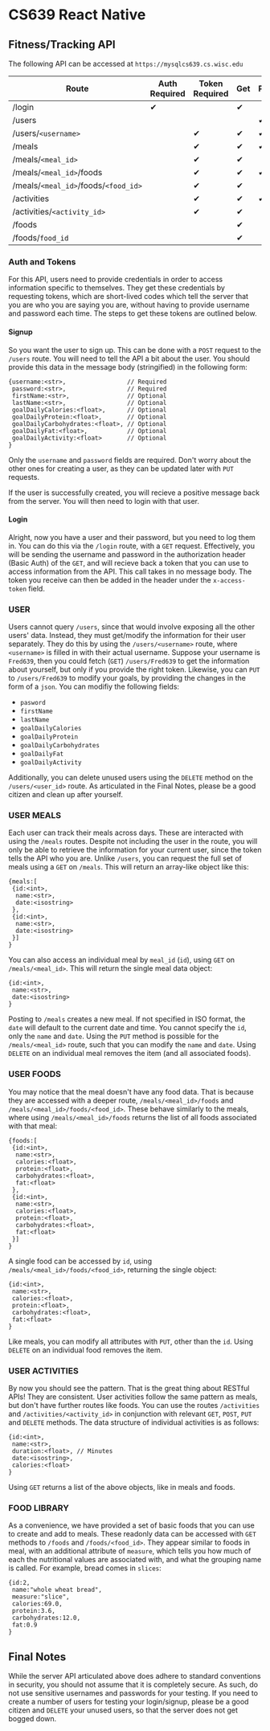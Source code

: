 # CS639 React Native

## Fitness/Tracking API

The following API can be accessed at `https://mysqlcs639.cs.wisc.edu`

| Route                                | Auth Required | Token Required | Get | Post | Put | Delete |
|--------------------------------------|---------------|----------------|-----|------|-----|--------|
| /login                               | ✔︎             |                | ✔︎   |      |     |        |
| /users                               |               |                |     | ✔︎    |     |        |
| /users/`<username>`                  |               | ✔︎              | ✔︎   | ✔︎    | ✔︎   | ✔︎      |
| /meals                               |               | ✔︎              | ✔︎   | ✔︎    |     |        |
| /meals/`<meal_id>`                   |               | ✔︎              | ✔︎   |      | ✔︎   | ✔︎      |
| /meals/`<meal_id>`/foods             |               | ✔︎              | ✔︎   | ✔︎    |     |        |
| /meals/`<meal_id>`/foods/`<food_id>` |               | ✔︎              | ✔︎   |      | ✔︎   | ✔︎      |
| /activities                          |               | ✔︎              | ✔︎   | ✔︎    |     |        |
| /activities/`<activity_id>`          |               | ✔︎              | ✔︎   |      | ✔︎   | ✔︎      |
| /foods                               |               |                | ✔︎   |      |     |        |
| /foods/`food_id`                     |               |                | ✔︎   |      |     |        |

### Auth and Tokens

For this API, users need to provide credentials in order to access information specific to themselves. They get these credentials by requesting tokens, which are short-lived codes which tell the server that you are who you are saying you are, without having to provide username and password each time. The steps to get these tokens are outlined below.

#### Signup

So you want the user to sign up. This can be done with a `POST` request to the `/users` route. You will need to tell the API a bit about the user. You should provide this data in the message body (stringified) in the following form:

```
{username:<str>,                 // Required
 password:<str>,                 // Required
 firstName:<str>,                // Optional
 lastName:<str>,                 // Optional
 goalDailyCalories:<float>,      // Optional
 goalDailyProtein:<float>,       // Optional
 goalDailyCarbohydrates:<float>, // Optional
 goalDailyFat:<float>,           // Optional
 goalDailyActivity:<float>       // Optional
}
```

Only the `username` and `password` fields are required. Don't worry about the other ones for creating a user, as they can be updated later with `PUT` requests. 

If the user is successfully created, you will recieve a positive message back from the server. You will then need to login with that user.

#### Login

Alright, now you have a user and their password, but you need to log them in. You can do this via the `/login` route, with a `GET` request. Effectively, you will be sending the username and password in the authorization header (Basic Auth) of the `GET`, and will recieve back a token that you can use to access information from the API. This call takes in no message body. The token you receive can then be added in the header under the `x-access-token` field. 

### USER

Users cannot query `/users`, since that would involve exposing all the other users' data. Instead, they must get/modify the information for their user separately. They do this by using the `/users/<username>` route, where `<username>` is filled in with their actual username. Suppose your username is `Fred639`, then you could fetch (`GET`) `/users/Fred639` to get the information about yourself, but only if you provide the right token. Likewise, you can `PUT` to `/users/Fred639` to modify your goals, by providing the changes in the form of a `json`. You can modifiy the following fields:

- `pasword`
- `firstName`
- `lastName`
- `goalDailyCalories`
- `goalDailyProtein`
- `goalDailyCarbohydrates`
- `goalDailyFat`
- `goalDailyActivity`

Additionally, you can delete unused users using the `DELETE` method on the `/users/<user_id>` route. As articulated in the Final Notes, please be a good citizen and clean up after yourself. 

### USER MEALS

Each user can track their meals across days. These are interacted with using the `/meals` routes. Despite not including the user in the route, you will only be able to retrieve the information for your current user, since the token tells the API who you are. Unlike `/users`, you can request the full set of meals using a `GET` on `/meals`. This will return an array-like object like this:

```
{meals:[
 {id:<int>,
  name:<str>,
  date:<isostring>
 },
 {id:<int>,
  name:<str>,
  date:<isostring>
 }]
}
```

You can also access an individual meal by `meal_id` (`id`), using `GET` on `/meals/<meal_id>`. This will return the single meal data object:

```
{id:<int>,
 name:<str>,
 date:<isostring>
}
```

Posting to `/meals` creates a new meal. If not specified in ISO format, the `date` will default to the current date and time. You cannot specify the `id`, only the `name` and `date`. Using the `PUT` method is possible for the `/meals/<meal_id>` route, such that you can modify the `name` and `date`. Using `DELETE` on an individual meal removes the item (and all associated foods). 

### USER FOODS

You may notice that the meal doesn't have any food data. That is because they are accessed with a deeper route, `/meals/<meal_id>/foods` and `/meals/<meal_id>/foods/<food_id>`. These behave similarly to the meals, where using `/meals/<meal_id>/foods` returns the list of all foods associated with that meal:

```
{foods:[
 {id:<int>,
  name:<str>,
  calories:<float>,
  protein:<float>,
  carbohydrates:<float>,
  fat:<float>
 },
 {id:<int>,
  name:<str>,
  calories:<float>,
  protein:<float>,
  carbohydrates:<float>,
  fat:<float>
 }]
}
```

A single food can be accessed by `id`, using `/meals/<meal_id>/foods/<food_id>`, returning the single object:

```
{id:<int>,
 name:<str>,
 calories:<float>,
 protein:<float>,
 carbohydrates:<float>,
 fat:<float>
}
```

Like meals, you can modify all attributes with `PUT`, other than the `id`. Using `DELETE` on an individual food removes the item.

### USER ACTIVITIES

By now you should see the pattern. That is the great thing about RESTful APIs! They are consistent. User activities follow the same pattern as meals, but don't have further routes like foods. You can use the routes `/activities` and `/activities/<activity_id>` in conjunction with relevant `GET`, `POST`, `PUT` and `DELETE` methods. The data structure of individual activities is as follows:

```
{id:<int>,
 name:<str>,
 duration:<float>, // Minutes
 date:<isostring>,
 calories:<float>
}
```

Using `GET` returns a list of the above objects, like in meals and foods.

### FOOD LIBRARY

As a convenience, we have provided a set of basic foods that you can use to create and add to meals. These readonly data can be accessed with `GET` methods to `/foods` and `/foods/<food_id>`. They appear similar to foods in meal, with an additional attribute of `measure`, which tells you how much of each the nutritional values are associated with, and what the grouping name is called. For example, bread comes in `slices`:

```
{id:2,
 name:"whole wheat bread",
 measure:"slice",
 calories:69.0,
 protein:3.6,
 carbohydrates:12.0,
 fat:0.9
}
```

## Final Notes

While the server API articulated above does adhere to standard conventions in security, you should not assume that it is completely secure. As such, do not use sensitive usernames and passwords for your testing. If you need to create a number of users for testing your login/signup, please be a good citizen and `DELETE` your unused users, so that the server does not get bogged down. 
